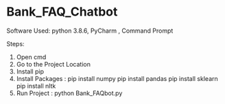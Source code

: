 # Bank_FAQ_Chatbot

Software Used: python 3.8.6, PyCharm , Command Prompt

Steps:
1. Open cmd
2. Go to the Project Location
3. Install pip
4. Install Packages : pip install numpy
                      pip install pandas
                      pip install sklearn
                      pip install nltk
5. Run Project : python Bank_FAQbot.py
